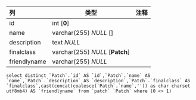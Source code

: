 | 列           | 类型                            | 注释 |
| :----------- | ------------------------------- | ---- |
| id           | int [**0**]                     |      |
| name         | varchar(255) *NULL* []          |      |
| description  | text *NULL*                     |      |
| finalclass   | varchar(255) *NULL* [**Patch**] |      |
| friendlyname | varchar(255) *NULL*             |      |

```
select distinct `Patch`.`id` AS `id`,`Patch`.`name` AS `name`,`Patch`.`description` AS `description`,`Patch`.`finalclass` AS `finalclass`,cast(concat(coalesce(`Patch`.`name`,'')) as char charset utf8mb4) AS `friendlyname` from `patch` `Patch` where (0 <> 1)
```

